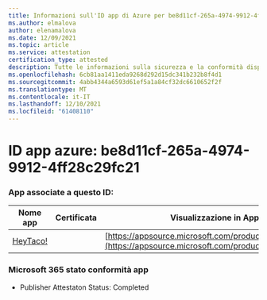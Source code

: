 ```yaml
---
title: Informazioni sull'ID app di Azure per be8d11cf-265a-4974-9912-4ff28c29fc21
ms.author: elmalova
author: elenamalova
ms.date: 12/09/2021
ms.topic: article
ms.service: attestation
certification_type: attested
description: Tutte le informazioni sulla sicurezza e la conformità disponibili per be8d11cf-265a-4974-9912-4ff28c29fc21.
ms.openlocfilehash: 6cb81aa1411eda9268d292d15dc341b232b8f4d1
ms.sourcegitcommit: 4abb4344a6593d61ef5a1a84cf32dc6610652f2f
ms.translationtype: MT
ms.contentlocale: it-IT
ms.lasthandoff: 12/10/2021
ms.locfileid: "61408110"
---
```

# <a name="azure-app-id-be8d11cf-265a-4974-9912-4ff28c29fc21"></a>ID app azure: be8d11cf-265a-4974-9912-4ff28c29fc21


### <a name="apps-associated-with-this-id"></a>App associate a questo ID:
| **Nome app** | **Certificata** | **Visualizzazione in AppSource** |
|--------------|---------------|-----------------------|
| [HeyTaco!](https://docs.microsoft.com/microsoft-365-app-certification/forward/WA200001346) |  | [https://appsource.microsoft.com/product/office/WA200001346](https://appsource.microsoft.com/product/office/WA200001346) |

### <a name="microsoft-365-app-compliance-status"></a>Microsoft 365 stato conformità app
- Publisher Attestaton Status: Completed
